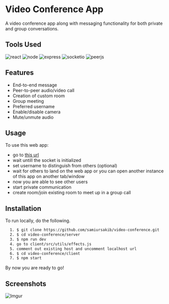 # Video Conference App

A video conference app along with messaging functionality for both private and group conversations.

## Tools Used

![react](https://img.shields.io/badge/React-20232A?style=for-the-badge&logo=react&logoColor=61DAFB)
![node](https://img.shields.io/badge/Node%20js-339933?style=for-the-badge&logo=nodedotjs&logoColor=white)
![express](https://img.shields.io/badge/Express%20js-000000?style=for-the-badge&logo=express&logoColor=white)
![socketio](https://img.shields.io/badge/Socket.io-010101?&style=for-the-badge&logo=Socket.io&logoColor=white)
![peerjs](https://img.shields.io/badge/peer.js-orange?style=for-the-badge&logo=https://images.app.goo.gl/2nmuxnYCc1NmzJ6n8)

## Features

- End-to-end message
- Peer-to-peer audio/video call
- Creation of custom room
- Group meeting
- Preferred username
- Enable/disable camera
- Mute/unmute audio

## Usage

To use this web app:

- go to [this url](https://video-conference-client.vercel.app/)
- wait untill the socket is initialized
- set username to distinguish from others (optional)
- wait for others to land on the web app or you can open another instance of this app on another tab/window
- now you are able to see other users
- start private communication
- create room/join existing room to meet up in a group call

## Installation

To run locally, do the following.

```bash
  1. $ git clone https://github.com/samiursakib/video-conference.git
  2. $ cd video-conference/server
  3. $ npm run dev
  4. go to client/src/utils/effects.js
  5. comment out existing host and uncomment localhost url
  6. $ cd video-conference/client
  7. $ npm start
```

By now you are ready to go!

## Screenshots

![Imgur](https://i.imgur.com/IN8Plsi.png)
